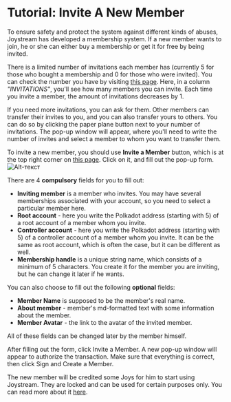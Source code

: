 # Tutorial: Invite A New Member

To ensure safety and protect the system against different kinds of abuses, Joystream has developed a membership system. If a new member wants to join, he or she can either buy a membership or get it for free by being invited.

There is a limited number of invitations each member has (currently 5 for those who bought a membership and 0 for those who were invited). You can check the number you have by visiting [this page](https://dao.joystream.org/#/profile/memberships). Here, in a column *"INVITATIONS"*, you'll see how many members you can invite. Each time you invite a member, the amount of invitations decreases by 1. 

If you need more invitations, you can ask for them. Other members can transfer their invites to you, and you can also transfer yours to others. You can do so by clicking the paper plane button next to your number of invitations. The pop-up window will appear, where you'll need to write the number of invites and select a member to whom you want to transfer them. 

To invite a new member, you should use **Invite a Member** button, which is at the top right corner on [this page](https://dao.joystream.org/#/profile/memberships). Click on it, and fill out the pop-up form. 
![Alt-текст](https://raw.githubusercontent.com/katerina510/handbook/master/.gitbook/assets/invite_member_1.png?s=100 "Орк") 

There are 4 **compulsory** fields for you to fill out:

- **Inviting member** is a member who invites. You may have several memberships associated with your account, so you need to select a particular member here. 
- **Root account** - here you write the Polkadot address (starting with 5) of a root account of a member whom you invite.
- **Controller account** - here you write the Polkadot address (starting with 5) of a controller account of a member whom you invite. It can be the same as root account, which is often the case, but it can be different as well.
- **Membership handle** is a unique string name, which consists of a minimum of 5 characters. You create it for the member you are inviting, but he can change it later if he wants.

You can also choose to fill out the following **optional** fields:

- **Member Name** is supposed to be the member's real name. 
- **About member** - member's md-formatted text with some information about the member. 
- **Member Avatar** - the link to the avatar of the invited member. 

All of these fields can be changed later by the member himself.

After filling out the form, click Invite a Member. A new pop-up window will appear to authorize the transaction. Make sure that everything is correct, then click Sign and Create a Member. 

The new member will be credited some Joys for him to start using Joystream. They are locked and can be used for certain purposes only. You can read more about it [here](https://joystream.gitbook.io/testnet-workspace/system/accounts-and-staking#the-invitation-lock-exception).
